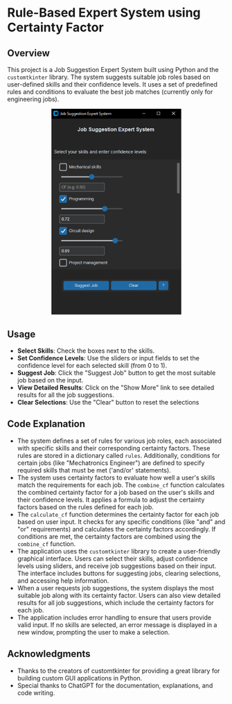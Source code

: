 # Rule-Based Expert System using Certainty Factor

## Overview
This project is a Job Suggestion Expert System built using Python and the `customtkinter` library. The system suggests suitable job roles based on user-defined skills and their confidence levels. It uses a set of predefined rules and conditions to evaluate the best job matches (currently only for engineering jobs).

<div style="text-align: center;">
    <img src="images/screenshot.png" alt="Job Suggestion System Screenshot" width="300"/>
</div>

## Usage
- **Select Skills**: Check the boxes next to the skills.
- **Set Confidence Levels**: Use the sliders or input fields to set the confidence level for each selected skill (from 0 to 1).
- **Suggest Job**: Click the "Suggest Job" button to get the most suitable job based on the input.
- **View Detailed Results**: Click on the "Show More" link to see detailed results for all the job suggestions.
- **Clear Selections**: Use the "Clear" button to reset the selections

## Code Explanation
- The system defines a set of rules for various job roles, each associated with specific skills and their corresponding certainty factors. These rules are stored in a dictionary called `rules`. Additionally, conditions for certain jobs (like "Mechatronics Engineer") are defined to specify required skills that must be met ('and/or' statements).
- The system uses certainty factors to evaluate how well a user's skills match the requirements for each job. The `combine_cf` function calculates the combined certainty factor for a job based on the user's skills and their confidence levels. It applies a formula to adjust the certainty factors based on the rules defined for each job.
- The `calculate_cf` function determines the certainty factor for each job based on user input. It checks for any specific conditions (like "and" and "or" requirements) and calculates the certainty factors accordingly. If conditions are met, the certainty factors are combined using the `combine_cf` function.
- The application uses the `customtkinter` library to create a user-friendly graphical interface. Users can select their skills, adjust confidence levels using sliders, and receive job suggestions based on their input. The interface includes buttons for suggesting jobs, clearing selections, and accessing help information.
- When a user requests job suggestions, the system displays the most suitable job along with its certainty factor. Users can also view detailed results for all job suggestions, which include the certainty factors for each job.
- The application includes error handling to ensure that users provide valid input. If no skills are selected, an error message is displayed in a new window, prompting the user to make a selection.

## Acknowledgments
- Thanks to the creators of customtkinter for providing a great library for building custom GUI applications in Python.
- Special thanks to ChatGPT for the documentation, explanations, and code writing.
